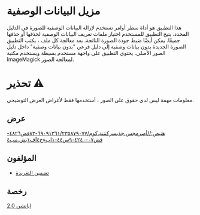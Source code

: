 # مزيل البيانات الوصفية

هذا التطبيق هو أداة سطر أوامر تستخدم لإزالة البيانات الوصفية للصورة في الدليل المحدد. يتيح التطبيق للمستخدم اختيار ملفات تعريف البيانات الوصفية لحذفها أو حذفها جميعًا. يمكن أيضًا ضبط جودة الصورة الناتجة. بعد معالجة كل ملف ، يكتب التطبيق الصورة الجديدة بدون بيانات وصفية إلى دليل فرعي "بدون بيانات وصفية" داخل دليل الصور الأصلي. يحتوي التطبيق على واجهة مستخدم بسيطة ويستخدم مكتبة ImageMagick لمعالجة الصور.

# تحذير ⚠️

معلومات مهمة ليس لدي حقوق على الصور ، أستخدمها فقط لأغراض العرض التوضيحي.

## عرض

[هتبص://أصرمجس.جذبسركنتنة.كوم/٦٩٠٩١٣٦١/٢٣٥٨٧٩٠٧٧-٨٣فض٤٨٢٦-فض٠٧-٤٢٤٠-٩س٤٤-١ابءخ٤آف١بض.مب٤](https://user-images.githubusercontent.com/69091361/235879077-83f84826-f807-4240-9c44-1ab254aaf1b8.mp4)

## المؤلفون

-   [تضمين التغريدة](https://www.github.com/qzxtu)

## رخصة

[اباتشي 2.0](https://choosealicense.com/licenses/apache-2.0/)
